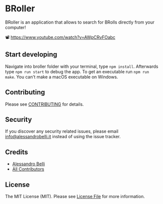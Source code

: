 # BRoller
BRoller is an application that allows to search for BRolls directly from your computer!

📽️ https://www.youtube.com/watch?v=AWpCRvFOabc

## Start developing
Navigate into broller folder with your terminal, type `npm install`.
Afterwards type `npm run start` to debug the app.
To get an executable run `npm run make`. You can't make a macOS executable on Windows.

## Contributing

Please see [CONTRIBUTING](CONTRIBUTING.md) for details.

## Security

If you discover any security related issues, please email info@alessandrobelli.it instead of using the issue tracker.

## Credits

- [Alessandro Belli](https://github.com/AlessandroBelli)
- [All Contributors](../../contributors)

## License

The MIT License (MIT). Please see [License File](LICENSE.md) for more information.
